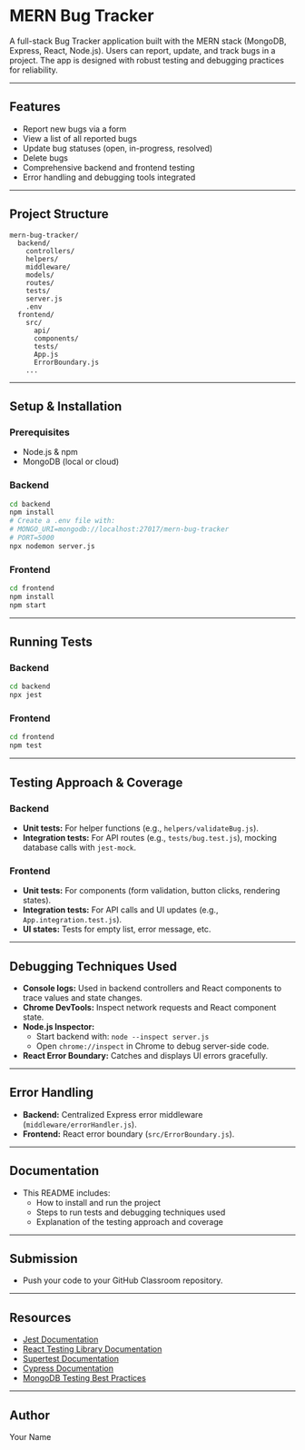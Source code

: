 # MERN Bug Tracker

A full-stack Bug Tracker application built with the MERN stack (MongoDB, Express, React, Node.js). Users can report, update, and track bugs in a project. The app is designed with robust testing and debugging practices for reliability.

---

## Features
- Report new bugs via a form
- View a list of all reported bugs
- Update bug statuses (open, in-progress, resolved)
- Delete bugs
- Comprehensive backend and frontend testing
- Error handling and debugging tools integrated

---

## Project Structure
```
mern-bug-tracker/
  backend/
    controllers/
    helpers/
    middleware/
    models/
    routes/
    tests/
    server.js
    .env
  frontend/
    src/
      api/
      components/
      tests/
      App.js
      ErrorBoundary.js
    ...
```

---

## Setup & Installation

### Prerequisites
- Node.js & npm
- MongoDB (local or cloud)

### Backend
```bash
cd backend
npm install
# Create a .env file with:
# MONGO_URI=mongodb://localhost:27017/mern-bug-tracker
# PORT=5000
npx nodemon server.js
```

### Frontend
```bash
cd frontend
npm install
npm start
```

---

## Running Tests

### Backend
```bash
cd backend
npx jest
```

### Frontend
```bash
cd frontend
npm test
```

---

## Testing Approach & Coverage

### Backend
- **Unit tests:** For helper functions (e.g., `helpers/validateBug.js`).
- **Integration tests:** For API routes (e.g., `tests/bug.test.js`), mocking database calls with `jest-mock`.

### Frontend
- **Unit tests:** For components (form validation, button clicks, rendering states).
- **Integration tests:** For API calls and UI updates (e.g., `App.integration.test.js`).
- **UI states:** Tests for empty list, error message, etc.

---

## Debugging Techniques Used

- **Console logs:** Used in backend controllers and React components to trace values and state changes.
- **Chrome DevTools:** Inspect network requests and React component state.
- **Node.js Inspector:**
  - Start backend with: `node --inspect server.js`
  - Open `chrome://inspect` in Chrome to debug server-side code.
- **React Error Boundary:** Catches and displays UI errors gracefully.

---

## Error Handling

- **Backend:** Centralized Express error middleware (`middleware/errorHandler.js`).
- **Frontend:** React error boundary (`src/ErrorBoundary.js`).

---

## Documentation
- This README includes:
  - How to install and run the project
  - Steps to run tests and debugging techniques used
  - Explanation of the testing approach and coverage

---

## Submission
- Push your code to your GitHub Classroom repository.

---

## Resources
- [Jest Documentation](https://jestjs.io/docs/getting-started)
- [React Testing Library Documentation](https://testing-library.com/docs/react-testing-library/intro/)
- [Supertest Documentation](https://github.com/visionmedia/supertest)
- [Cypress Documentation](https://docs.cypress.io/)
- [MongoDB Testing Best Practices](https://www.mongodb.com/blog/post/mongodb-testing-best-practices)

---

## Author
Your Name


